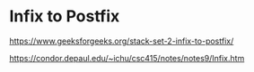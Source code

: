 # Infix to Postfix

https://www.geeksforgeeks.org/stack-set-2-infix-to-postfix/

https://condor.depaul.edu/~ichu/csc415/notes/notes9/Infix.htm
